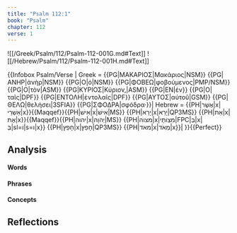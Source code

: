 ```yaml
---
title: "Psalm 112:1"
book: "Psalm"
chapter: 112
verse: 1
---
```

![[/Greek/Psalm/112/Psalm-112-001G.md#Text]]
![[/Hebrew/Psalm/112/Psalm-112-001H.md#Text]]

{{Infobox Psalm/Verse |
  Greek = {{PG|ΜΑΚΑΡΙΟΣ|Μακάριος|NSM}} {{PG|ΑΝΗΡ|ἀνὴρ|NSM}} {{PG|Ο|ὁ|NSM}} {{PG|ΦΟΒΕΩ|φοβούμενος|PMP/NSM}} {{PG|Ο|τὸν|ASM}} {{PG|ΚΥΡΙΟΣ|Κύριον,|ASM}} {{PG|ΕΝ|ἐν}} {{PG|Ο|ταῖς|DPF}} {{PG|ΕΝΤΟΛΗ|ἐντολαῖς|DPF}} {{PG|ΑΥΤΟΣ|αὐτοῦ|GSM}} {{PG|ΘΕΛΩ|θελήσει|3SFIA}} {{PG|ΣΦΟΔΡΑ|σφόδρα·}}|
  Hebrew = {{PH|אֶשֶׁר|x|אַשְׁרֵי|x}}{{Maqqef}}{{PH|אִישׁ|x|אִישׁ|MS}} {{PH|יָרֵא|x|יָרֵא|QP3MS}} {{PH|אֵת|x|אֶת|x}}{{Maqqef}}{{PH|יהוה|x|יְהוָה|MS}} {{PH|מצוה|x|מִצְוֹתָי|FPC|בְּ|x|בְּ|sl=וֹ|s=ו|x}} {{PH|חָפֵץ|x|חָפֵץ|QP3MS}} {{PH|מאד|x|מְאֹד|x}}׃|
}}{{Perfect}}

## Analysis

#### Words

#### Phrases

#### Concepts

## Reflections
